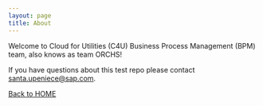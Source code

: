 ```yaml
---
layout: page
title: About
---
```


Welcome to Cloud for Utilities (C4U) Business Process Management (BPM) team, also knows as team ORCHS! 

If you have questions about this test repo please contact <santa.upeniece@sap.com>.

[Back to HOME](index.md)
